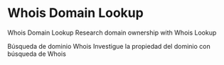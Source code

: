 # Whois Domain Lookup
Whois Domain Lookup Research domain ownership with Whois Lookup


Búsqueda de dominio Whois Investigue la propiedad del dominio con búsqueda de Whois
